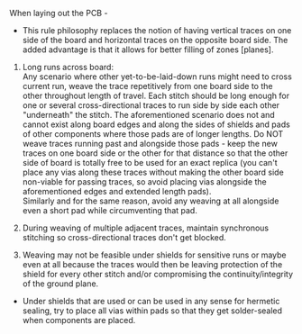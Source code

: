 When laying out the PCB - 

 - This rule philosophy replaces the notion of having vertical traces on one side of the board and horizontal traces on the opposite board side.  The added advantage is that it allows for better filling of zones [planes].



1.  Long runs across board:  
Any scenario where other yet-to-be-laid-down runs might need to cross current run, weave the trace repetitively from one board side to the other throughout length of travel.  Each stitch should be long enough for one or several cross-directional traces to run side by side each other "underneath" the stitch.
The aforementioned scenario does not and cannot exist along board edges and along the sides of shields and pads of other components where those pads are of longer lengths.  Do NOT weave traces running past and alongside those pads - keep the new traces on one board side or the other for that distance so that the other side of board is totally free to be used for an exact replica (you can't place any vias along these traces without making the other board side non-viable for passing traces, so avoid placing vias alongside the aforementioned edges and extended length pads).  
Similarly and for the same reason, avoid any weaving at all alongside even a short pad while circumventing that pad.

2.  During weaving of multiple adjacent traces, maintain synchronous stitching so cross-directional traces don't get blocked.

3.  Weaving may not be feasible under shields for sensitive runs or maybe even at all because the traces would then be leaving protection of the shield for every other stitch and/or compromising the continuity/integrity of the ground plane.

 - Under shields that are used or can be used in any sense for hermetic sealing, try to place all vias within pads so that they get solder-sealed when components are placed.
